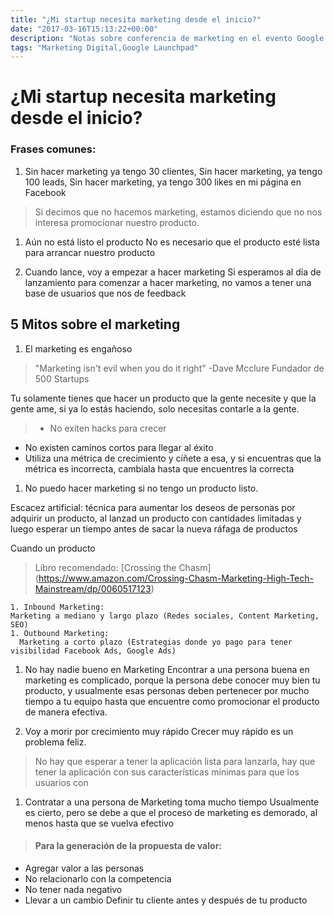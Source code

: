 ```yaml
---
title: "¿Mi startup necesita marketing desde el inicio?"
date: "2017-03-16T15:13:22+00:00"
description: "Notas sobre conferencia de marketing en el evento Google Launchpad Bogota 2017"
tags: "Marketing Digital,Google Launchpad"
---
```

# ¿Mi startup necesita marketing desde el inicio?

### Frases comunes:

1. Sin hacer marketing ya tengo 30 clientes, Sin hacer marketing, ya tengo 100 leads, Sin hacer marketing, ya tengo 300 likes en mi página en Facebook

  > Si decimos que no hacemos marketing, estamos diciendo que no nos interesa promocionar nuestro producto.

1. Aún no está listo el producto
  No es necesario que el producto esté lista para arrancar nuestro producto

1. Cuando lance, voy a empezar a hacer marketing
  Si esperamos al día de lanzamiento para comenzar a hacer marketing, no vamos a tener una base de usuarios que nos de feedback

## 5 Mitos sobre el marketing

1. El marketing es engañoso

  > "Marketing isn't evil when you do it right"
  -Dave Mcclure
  Fundador de 500 Startups

  Tu solamente tienes que hacer un producto que la gente necesite y que la gente ame, si ya lo estás haciendo, solo necesitas contarle a la gente.

  > - No exiten hacks para crecer
  - No existen caminos cortos para llegar al éxito
  - Utiliza una métrica de crecimiento y cíñete a esa, y si encuentras que la métrica es incorrecta, cambiala hasta que encuentres la correcta

1. No puedo hacer marketing si no tengo un producto listo.

  Escacez artificial: técnica para aumentar los deseos de personas por adquirir un producto, al lanzad un producto con cantidades limitadas y luego esperar un tiempo antes de sacar la nueva ráfaga de productos

  Cuando un producto 
  > Libro recomendado: [Crossing the Chasm]  (https://www.amazon.com/Crossing-Chasm-Marketing-High-Tech-Mainstream/dp/0060517123)

    1. Inbound Marketing:
    Marketing a mediano y largo plazo (Redes sociales, Content Marketing, SEO)
    1. Outbound Marketing:
      Marketing a corto plazo (Estrategias donde yo pago para tener visibilidad Facebook Ads, Google Ads)

1. No hay nadie bueno en Marketing
  Encontrar a una persona buena en marketing es complicado, porque  la persona debe conocer muy bien tu producto, y usualmente esas personas deben  pertenecer por  mucho tiempo  a tu equipo hasta que encuentre como promocionar el producto de manera efectiva.

1. Voy a morir por crecimiento muy rápido
  Crecer muy rápido es un problema feliz.
  > No hay que esperar a tener la aplicación lista para lanzarla, hay que tener la aplicación con sus características mínimas para que los usuarios con 

1. Contratar a una persona de Marketing toma mucho tiempo
  Usualmente es cierto, pero se debe a que el proceso de marketing es demorado, al menos hasta que se vuelva efectivo

> #### Para la generación de la propuesta de valor:
  - Agregar valor a las personas
  - No relacionarlo con la competencia
  - No tener nada negativo
  - Llevar a un cambio
  Definir tu cliente antes y después de tu producto

